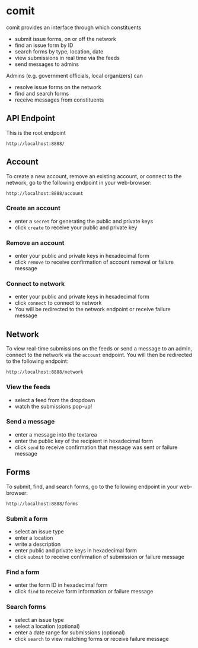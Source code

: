 # comit

comit provides an interface through which constituents
	
- submit issue forms, on or off the network
- find an issue form by ID 
- search forms by type, location, date
- view submissions in real time via the feeds
- send messages to admins

Admins (e.g. government officials, local organizers) can

- resolve issue forms on the network
- find and search forms 
- receive messages from constituents 


## API Endpoint

This is the root endpoint

`http://localhost:8888/`

## Account 

To create a new account, remove an existing account, or connect to the network, go to the following endpoint in your web-browser:

`http://localhost:8888/account`

### Create an account 
- enter a `secret` for generating the public and private keys
- click `create` to receive your public and private key

### Remove an account 
- enter your public and private keys in hexadecimal form
- click `remove` to receive confirmation of account removal or failure message 

### Connect to network 
- enter your public and private keys in hexadecimal form
- click `connect` to connect to network
- You will be redirected to the network endpoint or receive failure message

## Network 

To view real-time submissions on the feeds or send a message to an admin, connect to the network via the `account` endpoint. You will then be redirected to the following endpoint:

`http://localhost:8888/network`

### View the feeds
- select a feed from the dropdown
- watch the submissions pop-up!

### Send a message
- enter a message into the textarea 
- enter the public key of the recipient in hexadecimal form
- click `send` to receive confirmation that message was sent or failure message

## Forms 

To submit, find, and search forms, go to the following endpoint in your web-browser:

`http://localhost:8888/forms` 

### Submit a form 
- select an issue type 
- enter a location
- write a description 
- enter public and private keys in hexadecimal form
- click `submit` to receive confirmation of submission or failure message

### Find a form 
- enter the form ID in hexadecimal form 
- click `find` to receive form information or failure message 

### Search forms 
- select an issue type 
- select a location (optional)
- enter a date range for submissions (optional)
- click `search` to view matching forms or receive failure message
 




